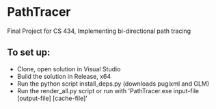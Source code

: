 # PathTracer
Final Project for CS 434, Implementing bi-directional path tracing

## To set up:
- Clone, open solution in Visual Studio
- Build the solution in Release, x64
- Run the python script install_deps.py (downloads pugixml and GLM)
- Run the render_all.py script or run with 'PathTracer.exe input-file [output-file] [cache-file]'
